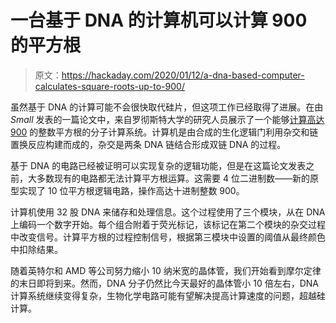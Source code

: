 # 一台基于 DNA 的计算机可以计算 900 的平方根

> 原文：<https://hackaday.com/2020/01/12/a-dna-based-computer-calculates-square-roots-up-to-900/>

虽然基于 DNA 的计算可能不会很快取代硅片，但这项工作已经取得了进展。在由 *Small* 发表的一篇论文中，来自罗彻斯特大学的研究人员展示了一个能够[计算高达 900](https://onlinelibrary.wiley.com/doi/abs/10.1002/smll.201903489) 的整数平方根的分子计算系统。计算机是由合成的生化逻辑门利用杂交和链置换反应构建而成的，杂交是两条 DNA 链结合形成双链 DNA 的过程。

基于 DNA 的电路已经被证明可以实现复杂的逻辑功能，但是在这篇论文发表之前，大多数现有的电路都无法计算平方根运算。这需要 4 位二进制数——新的原型实现了 10 位平方根逻辑电路，操作高达十进制整数 900。

计算机使用 32 股 DNA 来储存和处理信息。这个过程使用了三个模块，从在 DNA 上编码一个数字开始。每个组合附着于荧光标记，该标记在第二个模块的杂交过程中改变信号。计算平方根的过程控制信号，根据第三模块中设置的阈值从最终颜色中扣除结果。

随着英特尔和 AMD 等公司努力缩小 10 纳米宽的晶体管，我们开始看到摩尔定律的末日即将到来。然而，DNA 分子仍然比今天最好的晶体管小 10 倍左右，DNA 计算系统继续变得复杂，生物化学电路可能有望解决提高计算速度的问题，超越硅计算。